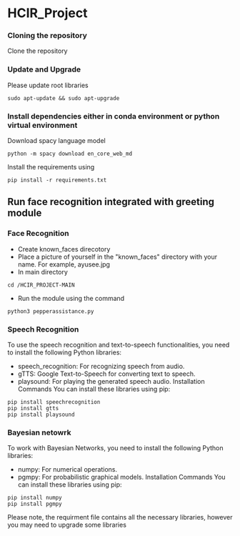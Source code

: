 # HCIR_Project


### Cloning the repository

Clone the repository

### Update and Upgrade
Please update root libraries 
```shell
sudo apt-update && sudo apt-upgrade
```

### Install dependencies either in conda environment or python virtual environment
Download spacy language model
```shell
python -m spacy download en_core_web_md
```
Install the requirements using
```shell
pip install -r requirements.txt
```

## Run face recognition integrated with greeting module 


### Face Recognition
- Create known_faces direcotory
- Place a picture of yourself in the "known_faces" directory with your name.
  For example, ayusee.jpg
- In main directory
```shell
cd /HCIR_PROJECT-MAIN
```
- Run the module using the command
```shell
python3 pepperassistance.py
```
### Speech Recognition

  To use the speech recognition and text-to-speech functionalities, you need to install the following Python libraries:

  - speech_recognition: For recognizing speech from audio.
  - gTTS: Google Text-to-Speech for converting text to speech.
  - playsound: For playing the generated speech audio.
  Installation Commands
  You can install these libraries using pip:
  ```shell
  pip install speechrecognition
  pip install gtts
  pip install playsound
  ```


### Bayesian netowrk
  To work with Bayesian Networks, you need to install the following Python libraries:

  - numpy: For numerical operations.
  - pgmpy: For probabilistic graphical models.
  Installation Commands
  You can install these libraries using pip:

  ```shell
  pip install numpy
  pip install pgmpy
  ```


Please note, the requirment file contains all the necessary libraries, however you may need to upgrade some libraries



